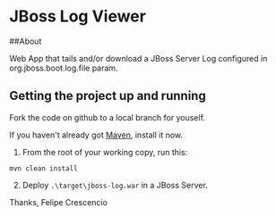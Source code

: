 JBoss Log Viewer
================

##About

Web App that tails and/or download a JBoss Server Log configured in org.jboss.boot.log.file param.

## Getting the project up and running

Fork the code on github to a local branch for youself.  

If you haven't already got [Maven](http://maven.apache.org), install it now.

1. From the root of your working copy, run this:

  `mvn clean install`

2. Deploy `.\target\jboss-log.war` in a JBoss Server.

Thanks, 
Felipe Crescencio
